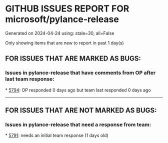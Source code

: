 
# GITHUB ISSUES REPORT FOR microsoft/pylance-release


Generated on 2024-04-24 using: stale=30, all=False


Only showing items that are new to report in past 1 day(s)


## FOR ISSUES THAT ARE MARKED AS BUGS:


### Issues in pylance-release that have comments from OP after last team response:


\* [5794](https://github.com/microsoft/pylance-release/issues/5794 "How to explicitly specify that Pylance only scans specific a few directories in a large multi-root workspace"): OP responded 0 days ago but team last responded 0 days ago

---

## FOR ISSUES THAT ARE NOT MARKED AS BUGS:


### Issues in pylance-release that need a response from team:


\* [5791](https://github.com/microsoft/pylance-release/issues/5791 "Syntax highlighting breaks down if you line break at curly bracket in f-strings"): needs an initial team response (1 days old)
